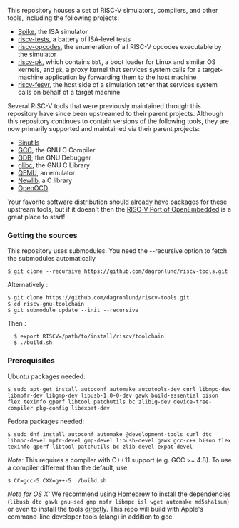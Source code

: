 
This repository houses a set of RISC-V simulators, compilers, and other
tools, including the following projects:

* [Spike](https://github.com/riscv/riscv-isa-sim/), the ISA simulator
* [riscv-tests](https://github.com/riscv/riscv-tests/), a battery of
ISA-level tests
* [riscv-opcodes](https://github.com/dagronlund/riscv-opcodes), the
enumeration of all RISC-V opcodes executable by the simulator
* [riscv-pk](https://github.com/riscv/riscv-pk/), which contains `bbl`,
a boot loader for Linux and similar OS kernels, and `pk`, a proxy kernel that
services system calls for a target-machine application by forwarding them to
the host machine
* [riscv-fesvr](https://github.com/riscv/riscv-fesvr/), the host side of
a simulation tether that services system calls on behalf of a target machine

Several RISC-V tools that were previously maintained through this repository
have since been upstreamed to their parent projects.  Although this repository
continues to contain versions of the following tools, they are now primarily
supported and maintained via their parent projects:

* [Binutils](https://www.gnu.org/software/binutils/)
* [GCC](https://gcc.gnu.org/), the GNU C Compiler
* [GDB](https://www.gnu.org/software/gdb/), the GNU Debugger
* [glibc](https://www.gnu.org/software/libc/), the GNU C Library
* [QEMU](https://www.qemu.org/), an emulator
* [Newlib](https://sourceware.org/newlib/), a C library
* [OpenOCD](http://openocd.org/)

Your favorite software distribution should already have packages for
these upstream tools, but if it doesn't then the [RISC-V Port of
OpenEmbedded](https://github.com/riscv/meta-riscv#quick-start) is a
great place to start!


###  Getting the sources

This repository uses submodules. You need the --recursive option to fetch the submodules automatically

    $ git clone --recursive https://github.com/dagronlund/riscv-tools.git

Alternatively :

    $ git clone https://github.com/dagronlund/riscv-tools.git
    $ cd riscv-gnu-toolchain
    $ git submodule update --init --recursive

Then :

	  $ export RISCV=/path/to/install/riscv/toolchain
	  $ ./build.sh

### Prerequisites
Ubuntu packages needed:

	$ sudo apt-get install autoconf automake autotools-dev curl libmpc-dev libmpfr-dev libgmp-dev libusb-1.0-0-dev gawk build-essential bison flex texinfo gperf libtool patchutils bc zlib1g-dev device-tree-compiler pkg-config libexpat-dev

Fedora packages needed:

	$ sudo dnf install autoconf automake @development-tools curl dtc libmpc-devel mpfr-devel gmp-devel libusb-devel gawk gcc-c++ bison flex texinfo gperf libtool patchutils bc zlib-devel expat-devel

_Note:_ This requires a compiler with C++11 support (e.g. GCC >= 4.8).
To use a compiler different than the default, use:

	$ CC=gcc-5 CXX=g++-5 ./build.sh

_Note for OS X:_ We recommend using [Homebrew](https://brew.sh) to install the dependencies (`libusb dtc gawk gnu-sed gmp mpfr libmpc isl wget automake md5sha1sum`) or even to install the tools [directly](https://github.com/riscv/homebrew-riscv). This repo will build with Apple's command-line developer tools (clang) in addition to gcc.
